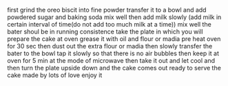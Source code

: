 first grind the oreo biscit into fine powder
transfer it to a bowl and add powdered sugar and baking soda
mix well
then add milk slowly (add milk in certain interval of time(do not add too much milk at a time))
mix well
the bater shoul be in running consistence
take the plate in which you will prepare the cake at oven
grease it with oil and flour or madia
pre heat oven for 30 sec
then dust out the extra flour or madia
then slowly transfer the bater to the bowl
tap it slowly so that there is no air bubbles
then keep it at oven for 5 min at the mode of microwave
then take it out and let cool and then turn the plate upside down and the cake comes out
ready to serve the cake made by lots of love
enjoy it

